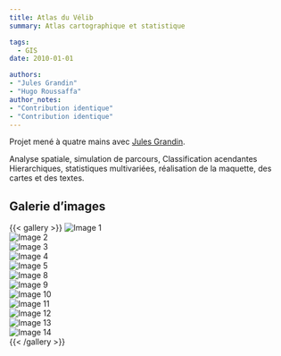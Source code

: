 ```yaml
---
title: Atlas du Vélib
summary: Atlas cartographique et statistique

tags:
  - GIS
date: 2010-01-01

authors:
- "Jules Grandin"
- "Hugo Roussaffa"
author_notes:
- "Contribution identique"
- "Contribution identique"
---
```



Projet mené à quatre mains avec [Jules Grandin](http://julesgrandin.com).


Analyse spatiale, simulation de parcours, Classification acendantes Hierarchiques, statistiques multivariées, réalisation de la maquette, des cartes et des textes.




## Galerie d’images

{{< gallery >}}
![Image 1](Atlas-du_Velib_images/atlas_velib_00.png)  
![Image 2](Atlas-du_Velib_images/atlas_velib_01.png)  
![Image 3](Atlas-du_Velib_images/atlas_velib_02.png)  
![Image 4](Atlas-du_Velib_images/atlas_velib_03.png)  
![Image 5](Atlas-du_Velib_images/atlas_velib_04.png)  
![Image 8](Atlas-du_Velib_images/atlas_velib_07.png)  
![Image 9](Atlas-du_Velib_images/atlas_velib_08.png)  
![Image 10](Atlas-du_Velib_images/atlas_velib_09.png)  
![Image 11](Atlas-du_Velib_images/atlas_velib_10.png)  
![Image 12](Atlas-du_Velib_images/atlas_velib_11.png)  
![Image 13](Atlas-du_Velib_images/atlas_velib_12.png)  
![Image 14](Atlas-du_Velib_images/atlas_velib_13.png)  
{{< /gallery >}}

